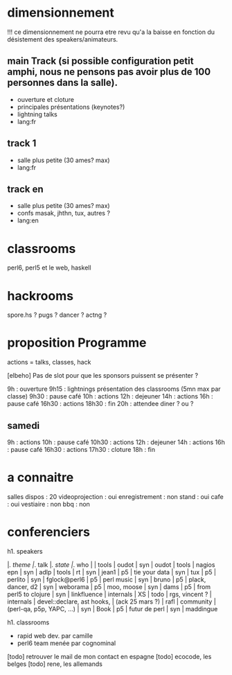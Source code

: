 # dimensionnement

!!! ce dimensionnement ne pourra etre revu qu'a la baisse en fonction du désistement des speakers/animateurs.

## main Track (si possible configuration petit amphi, nous ne pensons pas avoir plus de 100 personnes dans la salle).
- ouverture et cloture
- principales présentations (keynotes?)
- lightning talks
- lang:fr

## track 1
- salle plus petite (30 ames? max)
- lang:fr

## track en
- salle plus petite (30 ames? max)
- confs masak, jhthn, tux, autres ? 
- lang:en

# classrooms

perl6, perl5 et le web, haskell 

# hackrooms

spore.hs ? pugs ? dancer ? actng ? 

# proposition Programme

actions = talks, classes, hack

[elbeho] Pas de slot pour que les sponsors puissent se présenter ?

9h     : ouverture
9h15   : lightnings présentation des classrooms (5mn max par classe)
9h30   : pause café
10h    : actions
12h    : dejeuner
14h    : actions
16h    : pause café
16h30  : actions
18h30  : fin
20h    : attendee diner ? ou ? 

## samedi 

9h     : actions
10h    : pause café
10h30  : actions
12h    : dejeuner
14h    : actions
16h    : pause café
16h30  : actions
17h30  : cloture
18h    : fin

# a connaitre

salles dispos   : 20
videoprojection : oui
enregistrement  : non
stand           : oui
cafe            : oui
vestiaire       : non
bbq             : non

# conferenciers


h1. speakers

|_. theme      |_. talk                     |_. state             |_. who |
| tools        | oudot                      | syn                 | oudot
| tools        | nagios epn                 | syn                 | adlp
| tools        | rt                         | syn                 | jean1
| p5           | tie your data              | syn                 | tux
| p5           | perlito                    | syn                 | fglock@perl6
| p5           | perl music                 | syn                 | bruno
| p5           | plack, dancer, d2          | syn                 | weborama
| p5           | moo, moose                 | syn                 | dams
| p5           | from perl5 to clojure      | syn                 | linkfluence
| internals    | XS                         | todo                | rgs, vincent ? 
| internals    | devel::declare, ast hooks, | (ack 25 mars ?)     | rafl
| community    | (perl-qa, p5p, YAPC, ...)  | syn                 | Book 
| p5           | futur de perl              | syn                | maddingue

h1. classrooms

* rapid web dev. par camille
* perl6 team menée par cognominal

[todo] retrouver le mail de mon contact en espagne
[todo] ecocode, les belges
[todo] rene, les allemands
